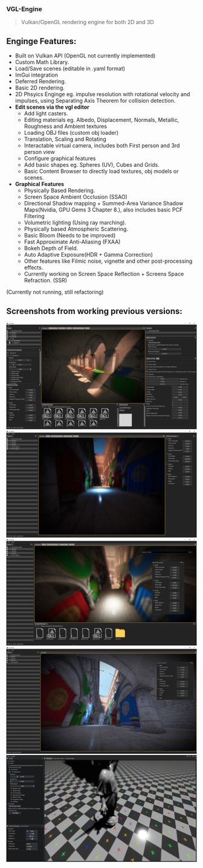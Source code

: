 ### __VGL-Engine__
> Vulkan/OpenGL rendering engine for both 2D and 3D

## __Enginge Features:__
- Built on Vulkan API (OpenGL not currently implemented)
- Custom Math Library.
- Load/Save scenes (editable in .yaml format)
- ImGui integration
- Deferred Rendering.
- Basic 2D rendering.
- 2D Phsyics Enginge eg. impulse resolution with rotational velocity and impulses, using Separating Axis Theorem for collision detection.
- __Edit scenes via the vgl editor__
  - Add light casters.
  - Editing materials eg. Albedo, Displacement, Normals, Metallic, Roughness and Ambient textures
  - Loading OBJ files (custom obj loader)
  - Translation, Scaling and Rotating
  - Interactable virtual camera, includes both First person and 3rd person view
  - Configure graphical features
  - Add basic shapes eg. Spheres (UV), Cubes and Grids.
  - Basic Content Browser to directly load textures, obj models or scenes.
- __Graphical Features__
  - Physically Based Rendering.
  - Screen Space Ambient Occlusion (SSAO)
  - Directional Shadow mapping + Summed-Area Variance Shadow Maps(Nvidia, GPU Gems 3 Chapter 8.), also includes basic PCF Filtering
  - Volumetric lighting (Using ray marching).
  - Physically based Atmospheric Scattering.
  - Basic Bloom (Needs to be improved)
  - Fast Approximate Anti-Aliasing (FXAA)
  - Bokeh Depth of Field.
  - Auto Adaptive Exposure(HDR + Gamma Correction)
  - Other features like Filmic noise, vignette and other post-processing effects.
  - Currently working on Screen Space Reflection + Screens Space Refraction. (SSR)
  
  
(Currently not running, still refactoring)
  

## __Screenshots from working previous versions:__
![Alt text](https://github.com/PeterVondra/VGL/blob/main/images/Screenshot%20(174).png?raw=true)
![Alt text](https://github.com/PeterVondra/VGL/blob/main/images/Screenshot%20(179).png?raw=true)
![Alt text](https://github.com/PeterVondra/VGL/blob/main/images/Screenshot%20(183).png?raw=true)
![Alt text](https://github.com/PeterVondra/VGL/blob/main/images/Screenshot%20(185).png?raw=true)
![Alt text](https://github.com/PeterVondra/VGL/blob/main/images/Screenshot%20(84).png?raw=true)
